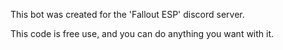 This bot was created for the 'Fallout ESP' discord server.

This code is free use, and you can do anything you want with it.
